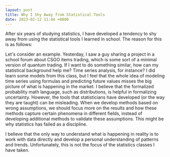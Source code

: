 ```yaml
---
layout: post
title: Why I Shy Away from Statistical Tools
date: 2023-02-12 11:44 +0800
---
```

After six years of studying statistics, I have developed a tendency to shy away from using the statistical tools I learned in school. The reason for this is as follows:

Let's consider an example. Yesterday, I saw a guy sharing a project in a school forum about CSGO items trading, which is some sort of a minimal version of quantum trading. If I want to do something similar, how can my statistical background help me? Time series analysis, for instance? I did learn some models from this class, but I feel that the whole idea of modeling time series using formulas and predicting future values misses the big picture of what is happening in the market. I believe that the formalized probability math language, such as distributions, is helpful in formalizing uncertainty. However, the tools that statisticians have developed (or the way they are taught) can be misleading. When we develop methods based on wrong assumptions, we should focus more on the results and how these methods capture certain phenomena in different fields, instead of developing additional methods to validate these assumptions. This might be why statistics has failed as a discipline.

I believe that the only way to understand what is happening in reality is to work with data directly and develop a personal understanding of patterns and trends. Unfortunately, this is not the focus of the statistics classes I have taken.
